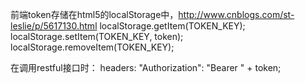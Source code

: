 
前端token存储在html5的localStorage中，http://www.cnblogs.com/st-leslie/p/5617130.html
    localStorage.getItem(TOKEN_KEY);
    localStorage.setItem(TOKEN_KEY, token);
    localStorage.removeItem(TOKEN_KEY);

在调用restful接口时：
    headers: "Authorization": "Bearer " + token;




